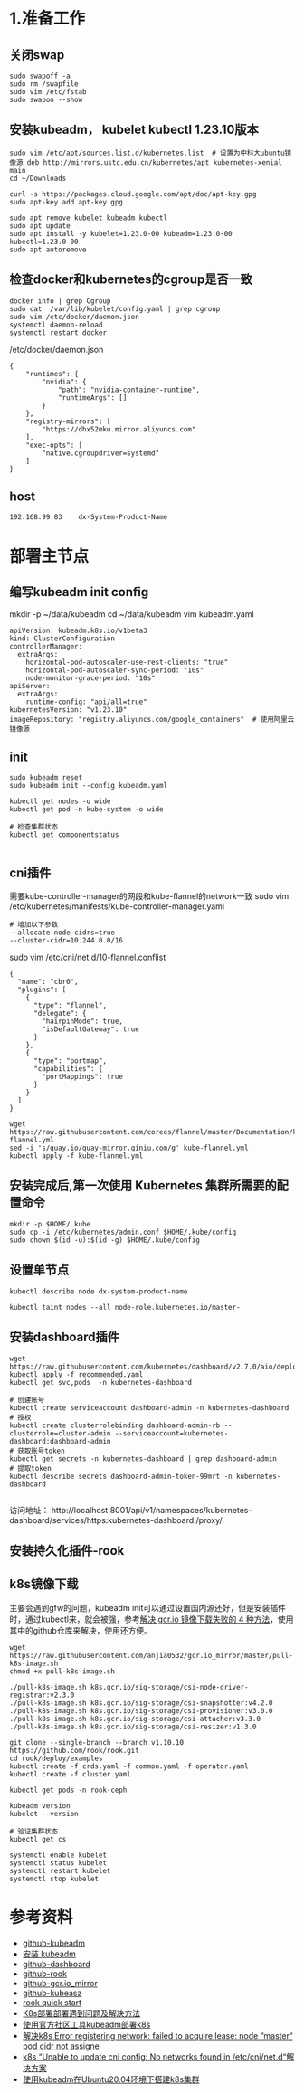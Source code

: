 



# 1.准备工作

## 关闭swap
```
sudo swapoff -a
sudo rm /swapfile
sudo vim /etc/fstab
sudo swapon --show
```

## 安装kubeadm， kubelet kubectl 1.23.10版本
```
sudo vim /etc/apt/sources.list.d/kubernetes.list  # 设置为中科大ubuntu镜像源 deb http://mirrors.ustc.edu.cn/kubernetes/apt kubernetes-xenial main
cd ~/Downloads

curl -s https://packages.cloud.google.com/apt/doc/apt-key.gpg 
sudo apt-key add apt-key.gpg 

sudo apt remove kubelet kubeadm kubectl
sudo apt update
sudo apt install -y kubelet=1.23.0-00 kubeadm=1.23.0-00 kubectl=1.23.0-00
sudo apt autoremove 
```

## 检查docker和kubernetes的cgroup是否一致
```
docker info | grep Cgroup
sudo cat  /var/lib/kubelet/config.yaml | grep cgroup
sudo vim /etc/docker/daemon.json
systemctl daemon-reload
systemctl restart docker
```

/etc/docker/daemon.json
```
{
    "runtimes": {
        "nvidia": {
            "path": "nvidia-container-runtime",
            "runtimeArgs": []
        }
    },
    "registry-mirrors": [
        "https://dhx52mku.mirror.aliyuncs.com"
    ],
    "exec-opts": [
        "native.cgroupdriver=systemd"
    ]
}
```


## host

```
192.168.99.83    dx-System-Product-Name
```


# 部署主节点

## 编写kubeadm init config
mkdir -p ~/data/kubeadm
cd ~/data/kubeadm
vim kubeadm.yaml
```
apiVersion: kubeadm.k8s.io/v1beta3
kind: ClusterConfiguration
controllerManager:
  extraArgs:
    horizontal-pod-autoscaler-use-rest-clients: "true"
    horizontal-pod-autoscaler-sync-period: "10s"
    node-monitor-grace-period: "10s"
apiServer:
  extraArgs:
    runtime-config: "api/all=true"
kubernetesVersion: "v1.23.10"
imageRepository: "registry.aliyuncs.com/google_containers"  # 使用阿里云镜像源
```

## init
```
sudo kubeadm reset
sudo kubeadm init --config kubeadm.yaml

kubectl get nodes -o wide
kubectl get pod -n kube-system -o wide

# 检查集群状态
kubectl get componentstatus


```

## cni插件

需要kube-controller-manager的网段和kube-flannel的network一致
sudo vim /etc/kubernetes/manifests/kube-controller-manager.yaml
```
# 增加以下参数
--allocate-node-cidrs=true
--cluster-cidr=10.244.0.0/16
```

sudo vim /etc/cni/net.d/10-flannel.conflist
```
{
  "name": "cbr0",
  "plugins": [
    {
      "type": "flannel",
      "delegate": {
        "hairpinMode": true,
        "isDefaultGateway": true
      }
    },
    {
      "type": "portmap",
      "capabilities": {
        "portMappings": true
      }
    }
  ]
} 
```

```
wget https://raw.githubusercontent.com/coreos/flannel/master/Documentation/kube-flannel.yml
sed -i 's/quay.io/quay-mirror.qiniu.com/g' kube-flannel.yml
kubectl apply -f kube-flannel.yml
```


## 安装完成后,第一次使用 Kubernetes 集群所需要的配置命令
```
mkdir -p $HOME/.kube
sudo cp -i /etc/kubernetes/admin.conf $HOME/.kube/config
sudo chown $(id -u):$(id -g) $HOME/.kube/config
```


## 设置单节点
```
kubectl describe node dx-system-product-name

kubectl taint nodes --all node-role.kubernetes.io/master-
```

## 安装dashboard插件

```
wget https://raw.githubusercontent.com/kubernetes/dashboard/v2.7.0/aio/deploy/recommended.yaml
kubectl apply -f recommended.yaml
kubectl get svc,pods  -n kubernetes-dashboard

# 创建账号
kubectl create serviceaccount dashboard-admin -n kubernetes-dashboard
# 授权
kubectl create clusterrolebinding dashboard-admin-rb --clusterrole=cluster-admin --serviceaccount=kubernetes-dashboard:dashboard-admin
# 获取账号token
kubectl get secrets -n kubernetes-dashboard | grep dashboard-admin
# 提取token
kubectl describe secrets dashboard-admin-token-99mrt -n kubernetes-dashboard


```

访问地址： http://localhost:8001/api/v1/namespaces/kubernetes-dashboard/services/https:kubernetes-dashboard:/proxy/.


## 安装持久化插件-rook

## k8s镜像下载
主要会遇到gfw的问题，kubeadm init可以通过设置国内源还好，但是安装插件时，通过kubectl来，就会被强，参考[解决 gcr.io 镜像下载失败的 4 种方法](https://huaweicloud.csdn.net/63311832d3efff3090b51d64.html)，使用其中的github仓库来解决，使用还方便。

```
wget https://raw.githubusercontent.com/anjia0532/gcr.io_mirror/master/pull-k8s-image.sh
chmod +x pull-k8s-image.sh

./pull-k8s-image.sh k8s.gcr.io/sig-storage/csi-node-driver-registrar:v2.3.0
./pull-k8s-image.sh k8s.gcr.io/sig-storage/csi-snapshotter:v4.2.0
./pull-k8s-image.sh k8s.gcr.io/sig-storage/csi-provisioner:v3.0.0
./pull-k8s-image.sh k8s.gcr.io/sig-storage/csi-attacher:v3.3.0
./pull-k8s-image.sh k8s.gcr.io/sig-storage/csi-resizer:v1.3.0

```


```
git clone --single-branch --branch v1.10.10 https://github.com/rook/rook.git
cd rook/deploy/examples
kubectl create -f crds.yaml -f common.yaml -f operator.yaml
kubectl create -f cluster.yaml

kubectl get pods -n rook-ceph
```


```
kubeadm version
kubelet --version

# 验证集群状态
kubectl get cs

systemctl enable kubelet
systemctl status kubelet
systemctl restart kubelet
systemctl stop kubelet
```


# 参考资料
- [github-kubeadm](https://github.com/kubernetes/kubeadm)
- [安装 kubeadm](https://kubernetes.io/zh-cn/docs/setup/production-environment/tools/kubeadm/install-kubeadm/)
- [github-dashboard](https://github.com/kubernetes/dashboard)
- [github-rook](https://github.com/rook)
- [github-gcr.io_mirror](https://github.com/anjia0532/gcr.io_mirror)
- [github-kubeasz](https://github.com/easzlab/kubeasz)
- [rook quick start](https://rook.github.io/docs/rook/v1.10/Getting-Started/quickstart/#prerequisites)
- [K8s部署部署遇到问题及解决方法](https://blog.csdn.net/weixin_42037525/article/details/124909969)
- [使用官方社区工具kubeadm部署k8s](https://zhuanlan.zhihu.com/p/64661540)
- [解决k8s Error registering network: failed to acquire lease: node “master“ pod cidr not assigne](https://blog.51cto.com/u_4820306/5425052)
- [k8s “Unable to update cni config: No networks found in /etc/cni/net.d“解决方案](https://blog.csdn.net/qq_26545503/article/details/123183184)
- [使用kubeadm在Ubuntu20.04环境下搭建k8s集群](https://www.cnblogs.com/TT0TT/p/15845639.html)
